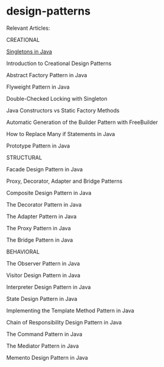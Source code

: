 # design-patterns

Relevant Articles:

CREATIONAL

[Singletons in Java](https://www.baeldung.com/java-singleton)

Introduction to Creational Design Patterns

Abstract Factory Pattern in Java

Flyweight Pattern in Java

Double-Checked Locking with Singleton

Java Constructors vs Static Factory Methods

Automatic Generation of the Builder Pattern with FreeBuilder

How to Replace Many if Statements in Java

Prototype Pattern in Java

STRUCTURAL

Facade Design Pattern in Java

Proxy, Decorator, Adapter and Bridge Patterns

Composite Design Pattern in Java

The Decorator Pattern in Java

The Adapter Pattern in Java

The Proxy Pattern in Java

The Bridge Pattern in Java

BEHAVIORAL

The Observer Pattern in Java

Visitor Design Pattern in Java

Interpreter Design Pattern in Java

State Design Pattern in Java

Implementing the Template Method Pattern in Java

Chain of Responsibility Design Pattern in Java

The Command Pattern in Java

The Mediator Pattern in Java

Memento Design Pattern in Java
